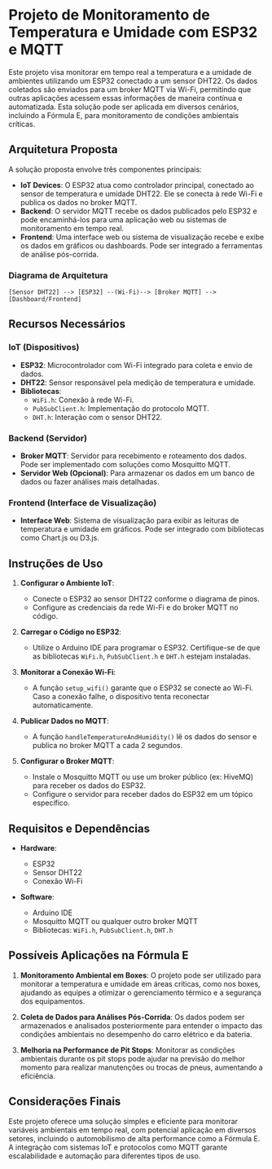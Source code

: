 # Projeto de Monitoramento de Temperatura e Umidade com ESP32 e MQTT

Este projeto visa monitorar em tempo real a temperatura e a umidade de ambientes utilizando um ESP32 conectado a um sensor DHT22. Os dados coletados são enviados para um broker MQTT via Wi-Fi, permitindo que outras aplicações acessem essas informações de maneira contínua e automatizada. Esta solução pode ser aplicada em diversos cenários, incluindo a Fórmula E, para monitoramento de condições ambientais críticas.

## Arquitetura Proposta

A solução proposta envolve três componentes principais:
- **IoT Devices**: O ESP32 atua como controlador principal, conectado ao sensor de temperatura e umidade DHT22. Ele se conecta à rede Wi-Fi e publica os dados no broker MQTT.
- **Backend**: O servidor MQTT recebe os dados publicados pelo ESP32 e pode encaminhá-los para uma aplicação web ou sistemas de monitoramento em tempo real.
- **Frontend**: Uma interface web ou sistema de visualização recebe e exibe os dados em gráficos ou dashboards. Pode ser integrado a ferramentas de análise pós-corrida.

### Diagrama de Arquitetura
```
[Sensor DHT22] --> [ESP32] --(Wi-Fi)--> [Broker MQTT] --> [Dashboard/Frontend]
```

## Recursos Necessários

### IoT (Dispositivos)
- **ESP32**: Microcontrolador com Wi-Fi integrado para coleta e envio de dados.
- **DHT22**: Sensor responsável pela medição de temperatura e umidade.
- **Bibliotecas**:
  - `WiFi.h`: Conexão à rede Wi-Fi.
  - `PubSubClient.h`: Implementação do protocolo MQTT.
  - `DHT.h`: Interação com o sensor DHT22.

### Backend (Servidor)
- **Broker MQTT**: Servidor para recebimento e roteamento dos dados. Pode ser implementado com soluções como Mosquitto MQTT.
- **Servidor Web (Opcional)**: Para armazenar os dados em um banco de dados ou fazer análises mais detalhadas.

### Frontend (Interface de Visualização)
- **Interface Web**: Sistema de visualização para exibir as leituras de temperatura e umidade em gráficos. Pode ser integrado com bibliotecas como Chart.js ou D3.js.

## Instruções de Uso

1. **Configurar o Ambiente IoT**:
   - Conecte o ESP32 ao sensor DHT22 conforme o diagrama de pinos.
   - Configure as credenciais da rede Wi-Fi e do broker MQTT no código.

2. **Carregar o Código no ESP32**:
   - Utilize o Arduino IDE para programar o ESP32. Certifique-se de que as bibliotecas `WiFi.h`, `PubSubClient.h` e `DHT.h` estejam instaladas.

3. **Monitorar a Conexão Wi-Fi**:
   - A função `setup_wifi()` garante que o ESP32 se conecte ao Wi-Fi. Caso a conexão falhe, o dispositivo tenta reconectar automaticamente.

4. **Publicar Dados no MQTT**:
   - A função `handleTemperatureAndHumidity()` lê os dados do sensor e publica no broker MQTT a cada 2 segundos.

5. **Configurar o Broker MQTT**:
   - Instale o Mosquitto MQTT ou use um broker público (ex: HiveMQ) para receber os dados do ESP32.
   - Configure o servidor para receber dados do ESP32 em um tópico específico.

## Requisitos e Dependências

- **Hardware**:
  - ESP32
  - Sensor DHT22
  - Conexão Wi-Fi

- **Software**:
  - Arduino IDE
  - Mosquitto MQTT ou qualquer outro broker MQTT
  - Bibliotecas: `WiFi.h`, `PubSubClient.h`, `DHT.h`

## Possíveis Aplicações na Fórmula E

1. **Monitoramento Ambiental em Boxes**:
   O projeto pode ser utilizado para monitorar a temperatura e umidade em áreas críticas, como nos boxes, ajudando as equipes a otimizar o gerenciamento térmico e a segurança dos equipamentos.

2. **Coleta de Dados para Análises Pós-Corrida**:
   Os dados podem ser armazenados e analisados posteriormente para entender o impacto das condições ambientais no desempenho do carro elétrico e da bateria.

3. **Melhoria na Performance de Pit Stops**:
   Monitorar as condições ambientais durante os pit stops pode ajudar na previsão do melhor momento para realizar manutenções ou trocas de pneus, aumentando a eficiência.

## Considerações Finais

Este projeto oferece uma solução simples e eficiente para monitorar variáveis ambientais em tempo real, com potencial aplicação em diversos setores, incluindo o automobilismo de alta performance como a Fórmula E. A integração com sistemas IoT e protocolos como MQTT garante escalabilidade e automação para diferentes tipos de uso.

